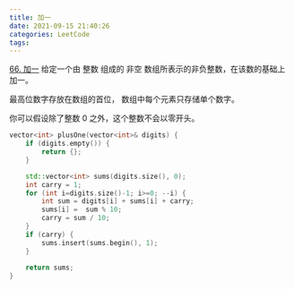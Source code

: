 ```yaml
---
title: 加一
date: 2021-09-15 21:40:26
categories: LeetCode
tags:
---
```


[66. 加一](https://leetcode-cn.com/problems/plus-one/)
给定一个由 整数 组成的 非空 数组所表示的非负整数，在该数的基础上加一。

最高位数字存放在数组的首位， 数组中每个元素只存储单个数字。

你可以假设除了整数 0 之外，这个整数不会以零开头。

<!-- more -->

``` cpp
vector<int> plusOne(vector<int>& digits) {
    if (digits.empty()) {
        return {};
    }

    std::vector<int> sums(digits.size(), 0);
    int carry = 1;
    for (int i=digits.size()-1; i>=0; --i) {
        int sum = digits[i] + sums[i] + carry;
        sums[i] =  sum % 10;
        carry = sum / 10;
    }
    if (carry) {
        sums.insert(sums.begin(), 1);
    }
    
    return sums;
}
```
